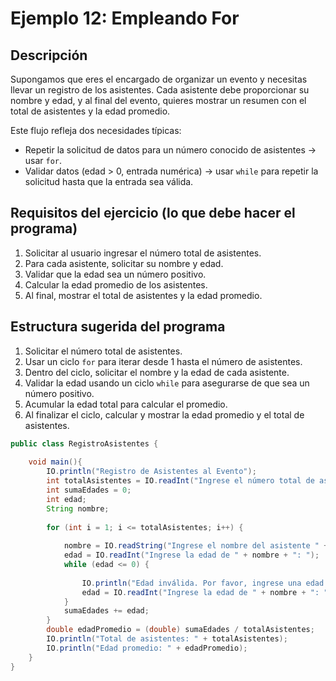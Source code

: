 # Ejemplo 12: Empleando For

## Descripción

Supongamos que eres el encargado de organizar un evento y necesitas llevar un registro de los asistentes.
Cada asistente debe proporcionar su nombre y edad, y al final del evento, quieres mostrar un resumen con el total de
asistentes y la edad promedio.

Este flujo refleja dos necesidades típicas:

* Repetir la solicitud de datos para un número conocido de asistentes → usar `for`.
* Validar datos (edad > 0, entrada numérica) → usar `while` para repetir la solicitud hasta que la entrada sea válida.

## Requisitos del ejercicio (lo que debe hacer el programa)

1. Solicitar al usuario ingresar el número total de asistentes.
2. Para cada asistente, solicitar su nombre y edad.
3. Validar que la edad sea un número positivo.
4. Calcular la edad promedio de los asistentes.
5. Al final, mostrar el total de asistentes y la edad promedio.

## Estructura sugerida del programa

1. Solicitar el número total de asistentes.
2. Usar un ciclo `for` para iterar desde 1 hasta el número de asistentes.
3. Dentro del ciclo, solicitar el nombre y la edad de cada asistente.
4. Validar la edad usando un ciclo `while` para asegurarse de que sea un número positivo.
5. Acumular la edad total para calcular el promedio.
6. Al finalizar el ciclo, calcular y mostrar la edad promedio y el total de asistentes.

```java
public class RegistroAsistentes {
    
    void main(){
        IO.println("Registro de Asistentes al Evento");
        int totalAsistentes = IO.readInt("Ingrese el número total de asistentes: ");
        int sumaEdades = 0;
        int edad;
        String nombre;
        
        for (int i = 1; i <= totalAsistentes; i++) {
            
            nombre = IO.readString("Ingrese el nombre del asistente " + i + ": ");
            edad = IO.readInt("Ingrese la edad de " + nombre + ": ");
            while (edad <= 0) {
                
                IO.println("Edad inválida. Por favor, ingrese una edad positiva.");
                edad = IO.readInt("Ingrese la edad de " + nombre + ": ");
            }
            sumaEdades += edad;
        }
        double edadPromedio = (double) sumaEdades / totalAsistentes;
        IO.println("Total de asistentes: " + totalAsistentes);
        IO.println("Edad promedio: " + edadPromedio);
    }
}
```